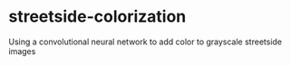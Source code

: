 # streetside-colorization
Using a convolutional neural network to add color to grayscale streetside images
